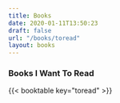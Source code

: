 ```yaml
---
title: Books
date: 2020-01-11T13:50:23
draft: false
url: "/books/toread"
layout: books
---
```


### Books I Want To Read
{{< booktable key="toread" >}}
